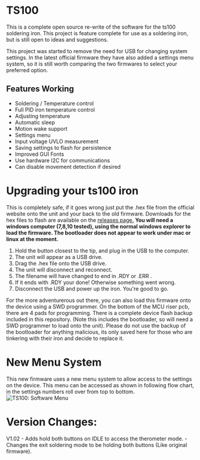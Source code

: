 # TS100
This is a complete open source re-write of the software for the ts100 soldering iron.
This project is feature complete for use as a soldering iron, but is still open to ideas and suggestions.


This project was started to remove the need for USB for changing system settings.
In the latest official firmware they have also added a settings menu system, so it is still worth comparing the two firmwares to select your preferred option.

## Features Working
* Soldering / Temperature control
* Full PID iron temperature control
* Adjusting temperature
* Automatic sleep
* Motion wake support
* Settings menu
* Input voltage UVLO measurement
* Saving settings to flash for persistence
* Improved GUI Fonts
* Use hardware I2C for communications
* Can disable movement detection if desired

# Upgrading your ts100 iron
This is completely safe, if it goes wrong just put the .hex file from the official website onto the unit and your back to the old firmware. Downloads for the hex files to flash are available on the [releases page.](https://github.com/Ralim/ts100/releases)
**You will need a windows computer (7,8,10 tested), using the normal windows explorer to load the firmware.
The bootloader does not appear to work under mac or linux at the moment.**

1. Hold the button closest to the tip, and plug in the USB to the computer.
2. The unit will appear as a USB drive.
3. Drag the .hex file onto the USB drive.
4. The unit will disconnect and reconnect.
5. The filename will have changed to end in .RDY or .ERR .
6. If it ends with .RDY your done! Otherwise something went wrong.
7. Disconnect the USB and power up the iron. You're good to go.

For the more adventurerous out there, you can also load this firmware onto the device using a SWD programmer.
On the bottom of the MCU riser pcb, there are 4 pads for programming.
There is a complete device flash backup included in this repository. (Note this includes the bootloader, so will need a SWD programmer to load onto the unit). Please do not use the backup of the bootloader for anything malicious, its only saved here for those who are tinkering with their iron and decide to replace it.

# New Menu System
This new firmware uses a new menu system to allow access to the settings on the device.
This menu can be accessed as shown in following flow chart, in the settings numbers roll over from top to bottom.
![TS100: Software Menu](TS100.png "Fairly easy to learn")


# Version Changes:
V1.02
	- Adds hold both buttons on IDLE to access the therometer mode.
	- Changes the exit soldering mode to be holding both buttons (Like original firmware).

